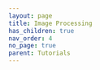 ```yaml
---
layout: page
title: Image Processing
has_children: true
nav_order: 4
no_page: true
parent: Tutorials
---
```

